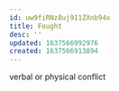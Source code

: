 ```yaml
---
id: uw9fiRNz8uj911ZXnb94x
title: Fought
desc: ''
updated: 1637566992976
created: 1637566913894
---
```




verbal or physical conflict
